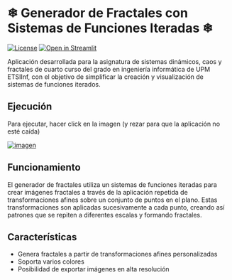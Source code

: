 # ❄ Generador de Fractales con Sistemas de Funciones Iteradas ❄
[![License](https://img.shields.io/badge/License-Apache%202.0-blue.svg)](https://opensource.org/licenses/Apache-2.0)
[![Open in Streamlit](https://static.streamlit.io/badges/streamlit_badge_black_white.svg)](https://ifs-fractal-generator-upm.streamlit.app/)

Aplicación desarrollada para la asignatura de sistemas dinámicos, caos y fractales de cuarto curso del grado en ingeniería informática de UPM ETSIInf, con el objetivo de simplificar la creación y visualización de sistemas de funciones iterados.

## Ejecución

Para ejecutar, hacer click en la imagen (y rezar para que la aplicación no esté caída)

[![imagen](https://user-images.githubusercontent.com/53956353/229168705-c6ac71ce-65cc-4e2e-af96-d3c016df016a.png)](https://ifs-fractal-generator-upm.streamlit.app/)

## Funcionamiento

El generador de fractales utiliza un sistemas de funciones iteradas para crear imágenes fractales a través de la aplicación repetida de transformaciones afines sobre un conjunto de puntos en el plano.
Estas transformaciones son aplicadas sucesivamente a cada punto, creando así patrones que se repiten a diferentes escalas y formando fractales.

## Características

- Genera fractales a partir de transformaciones afines personalizadas
- Soporta varios colores
- Posibilidad de exportar imágenes en alta resolución
